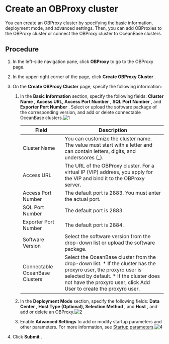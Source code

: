 Create an OBProxy cluster 
==============================================

You can create an OBProxy cluster by specifying the basic information, deployment mode, and advanced settings. Then, you can add OBProxies to the OBProxy cluster or connect the OBProxy cluster to OceanBase clusters. 

**Procedure** 
----------------------------------

1. In the left-side navigation pane, click **OBProxy** to go to the OBProxy page.

   

2. In the upper-right corner of the page, click **Create OBProxy Cluster** .

   

3. On the **Create OBProxy Cluster** page, specify the following information:

   1. In the **Basic Information** section, specify the following fields: **Cluster Name** , **Access URL, Access Port Number** , **SQL Port Number** , and **Exporter Port Number** . Select or upload the software package of the corresponding version, and add or delete connectable OceanBase clusters.![1](../images/p240598.png)

      

      |             Field              |                                                                                                                                                                Description                                                                                                                                                                 |
      |--------------------------------|--------------------------------------------------------------------------------------------------------------------------------------------------------------------------------------------------------------------------------------------------------------------------------------------------------------------------------------------|
      | Cluster Name                   | You can customize the cluster name. The value must start with a letter and can contain letters, digits, and underscores (_).                                                                                                                                                                                                               |
      | Access URL                     | The URL of the OBProxy cluster. For a virtual IP (VIP) address, you apply for the VIP and bind it to the OBProxy server.                                                                                                                                                                                                                   |
      | Access Port Number             | The default port is 2883. You must enter the actual port.                                                                                                                                                                                                                                                                                  |
      | SQL Port Number                | The default port is 2883.                                                                                                                                                                                                                                                                                                                  |
      | Exporter Port Number           | The default port is 2884.                                                                                                                                                                                                                                                                                                                  |
      | Software Version               | Select the software version from the drop-down list or upload the software package.                                                                                                                                                                                                                                                        |
      | Connectable OceanBase Clusters | Select the OceanBase cluster from the drop-down list.  * If the cluster has the proxyro user, the proxyro user is selected by default.   * If the cluster does not have the proxyro user, click Add User to create the proxyro user.    |

      

      
   
   2. In the **Deployment Mode** section, specify the following fields: **Data Center** **, Host Type (Optional), Selection Method** , and **Host** , and add or delete an OBProxy.![2](../images/p240599.png)

      
   
   3. Enable **Advanced Settings** to add or modify startup parameters and other parameters. For more information, see [Startup parameters](t2009322.html#).![4](../images/p240600.png)

      
   

   

4. Click **Submit** .

   



